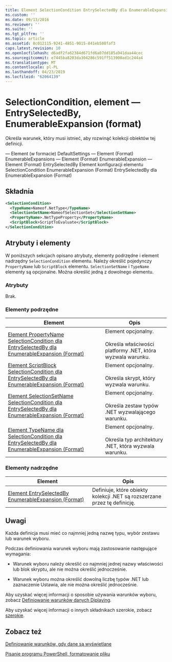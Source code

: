 ```yaml
---
title: Element SelectionCondition EntrySelectedBy dla EnumerableExpansion (Format) | Dokumentacja firmy Microsoft
ms.custom: ''
ms.date: 09/13/2016
ms.reviewer: ''
ms.suite: ''
ms.tgt_pltfrm: ''
ms.topic: article
ms.assetid: 8c012115-9241-4851-9015-841eb508faf3
caps.latest.revision: 10
ms.openlocfilehash: d6adf2fa62384d671fd6a07dd185a941daa44cec
ms.sourcegitcommit: e7445ba8203da304286c591ff513900ad1c244a4
ms.translationtype: MT
ms.contentlocale: pl-PL
ms.lasthandoff: 04/23/2019
ms.locfileid: "62064139"
---
```

# <a name="selectioncondition-element-for-entryselectedby-for-enumerableexpansion-format"></a>SelectionCondition, element — EntrySelectedBy, EnumerableExpansion (format)

Określa warunek, który musi istnieć, aby rozwinąć kolekcji obiektów tej definicji.

— Element (w formacie) DefaultSettings — Element (Format) EnumerableExpansions — Element (Format) EnumerableExpansion — Element (Format) EntrySelectedBy Element konfiguracji elementu SelectionCondition EnumerableExpansion (Format) EntrySelectedBy dla EnumerableExpansion (Format)

## <a name="syntax"></a>Składnia

```xml
<SelectionCondition>
  <TypeName>Nameof.NetType</TypeName>
  <SelectionSetName>NameofSelectionSet</SelectionSetName>
  <PropertyName>.NetTypeProperty</PropertyName>
  <ScriptBlock>ScriptToEvaluate</ScriptBlock>
</SelectionCondition>
```

## <a name="attributes-and-elements"></a>Atrybuty i elementy

W poniższych sekcjach opisano atrybuty, elementy podrzędne i element nadrzędny `SelectionCondition` elementu. Należy określić pojedynczy `PropertyName` lub `ScriptBlock` elementu. `SelectionSetName` i `TypeName` elementy są opcjonalne. Można określić jedną z dowolnego elementu.

### <a name="attributes"></a>Atrybuty

Brak.

### <a name="child-elements"></a>Elementy podrzędne

|Element|Opis|
|-------------|-----------------|
|[Element PropertyName SelectionCondition dla EntrySelectedBy dla EnumerableExpansion (Format)](./propertyname-element-for-selectioncondition-for-entryselectedby-for-enumerableexpansion-format.md)|Element opcjonalny.<br /><br /> Określa właściwości platformy .NET, która wyzwala warunku.|
|[Element ScriptBlock SelectionCondition dla EntrySelectedBy dla EnumerableExpansion (Format)](./scriptblock-element-for-selectioncondition-for-entryselectedby-for-enumerableexpansion-format.md)|Element opcjonalny.<br /><br /> Określa skrypt, który wyzwala warunku.|
|[Element SelectionSetName SelectionCondition dla EntrySelectedBy dla EnumerableExpansion (Format)](./selectionsetname-element-for-selectioncondition-for-entryselectedby-for-enumerableexpansion-format.md)|Element opcjonalny.<br /><br /> Określa zestaw typów .NET wyzwalającego warunku.|
|[Element TypeName dla SelectionCondition dla EntrySelectedBy dla EnumerableExpansion (Format)](./typename-element-for-selectioncondition-for-entryselectedby-for-enumerableexpansion-format.md)|Element opcjonalny.<br /><br /> Określa typ architektury .NET, która wyzwala warunku.|

### <a name="parent-elements"></a>Elementy nadrzędne

|Element|Opis|
|-------------|-----------------|
|[Element EntrySelectedBy EnumerableExpansion (Format)](./entryselectedby-element-for-enumerableexpansion-format.md)|Definiuje, które obiekty kolekcji .NET są rozszerzane przez tę definicję.|

## <a name="remarks"></a>Uwagi

Każda definicja musi mieć co najmniej jedną nazwę typu, wybór zestawu lub warunek wyboru.

Podczas definiowania warunek wyboru mają zastosowanie następujące wymagania:

- Warunek wyboru należy określić co najmniej jednej nazwy właściwości lub blok skryptu, ale nie można określić jednocześnie.

- Warunek wyboru można określić dowolną liczbę typów .NET lub zaznaczenie Ustawia, ale nie można określić jednocześnie.

Aby uzyskać więcej informacji o sposobie używania warunków wyboru, zobacz [Definiowanie warunków danych Diplaying](./defining-conditions-for-displaying-data.md).

Aby uzyskać więcej informacji o innych składnikach szerokie, zobacz [szerokie](./creating-a-wide-view.md).

## <a name="see-also"></a>Zobacz też

[Definiowanie warunków, gdy dane są wyświetlane](./defining-conditions-for-displaying-data.md)

[Pisanie programu PowerShell, formatowanie pliku](./writing-a-powershell-formatting-file.md)

